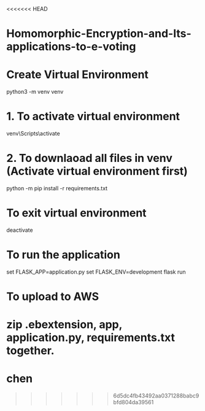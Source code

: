 <<<<<<< HEAD
# Homomorphic-Encryption-and-Its-applications-to-e-voting

# Create Virtual Environment
python3 -m venv venv

# 1. To activate virtual environment

venv\Scripts\activate

# 2. To downlaoad all files in venv (Activate virtual environment first)

python -m pip install -r requirements.txt

# To exit virtual environment

deactivate

# To run the application

set FLASK_APP=application.py
set FLASK_ENV=development
flask run

# To upload to AWS

zip .ebextension, app, application.py, requirements.txt together.
=======
# chen
>>>>>>> 6d5dc4fb43492aa0371288babc9bfd804da39561
